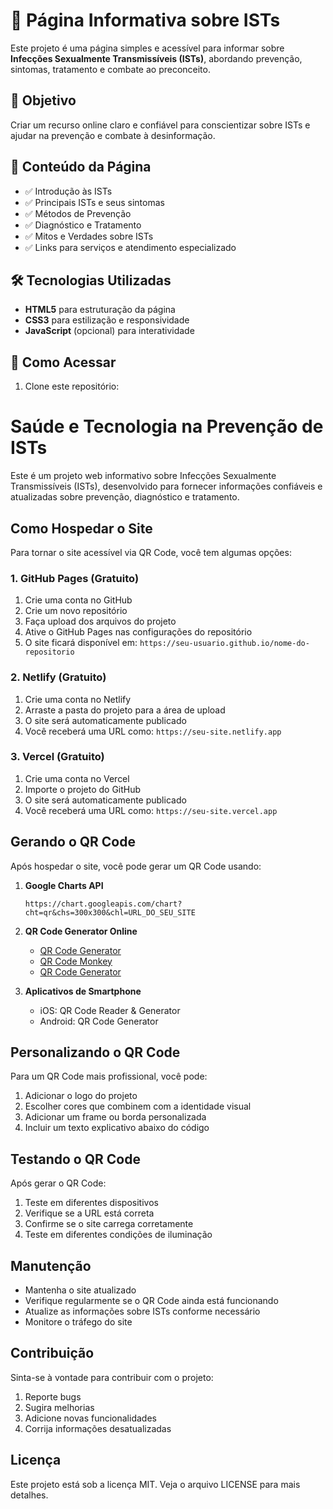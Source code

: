# 📢 Página Informativa sobre ISTs  

Este projeto é uma página simples e acessível para informar sobre **Infecções Sexualmente Transmissíveis (ISTs)**, abordando prevenção, sintomas, tratamento e combate ao preconceito.  

## 🚀 Objetivo  
Criar um recurso online claro e confiável para conscientizar sobre ISTs e ajudar na prevenção e combate à desinformação.  

## 📑 Conteúdo da Página  
- ✅ Introdução às ISTs  
- ✅ Principais ISTs e seus sintomas  
- ✅ Métodos de Prevenção  
- ✅ Diagnóstico e Tratamento  
- ✅ Mitos e Verdades sobre ISTs  
- ✅ Links para serviços e atendimento especializado  

## 🛠️ Tecnologias Utilizadas  
- **HTML5** para estruturação da página  
- **CSS3** para estilização e responsividade  
- **JavaScript** (opcional) para interatividade  

## 📲 Como Acessar  
1. Clone este repositório:  


# Saúde e Tecnologia na Prevenção de ISTs

Este é um projeto web informativo sobre Infecções Sexualmente Transmissíveis (ISTs), desenvolvido para fornecer informações confiáveis e atualizadas sobre prevenção, diagnóstico e tratamento.

## Como Hospedar o Site

Para tornar o site acessível via QR Code, você tem algumas opções:

### 1. GitHub Pages (Gratuito)
1. Crie uma conta no GitHub
2. Crie um novo repositório
3. Faça upload dos arquivos do projeto
4. Ative o GitHub Pages nas configurações do repositório
5. O site ficará disponível em: `https://seu-usuario.github.io/nome-do-repositorio`

### 2. Netlify (Gratuito)
1. Crie uma conta no Netlify
2. Arraste a pasta do projeto para a área de upload
3. O site será automaticamente publicado
4. Você receberá uma URL como: `https://seu-site.netlify.app`

### 3. Vercel (Gratuito)
1. Crie uma conta no Vercel
2. Importe o projeto do GitHub
3. O site será automaticamente publicado
4. Você receberá uma URL como: `https://seu-site.vercel.app`

## Gerando o QR Code

Após hospedar o site, você pode gerar um QR Code usando:

1. **Google Charts API**
   ```
   https://chart.googleapis.com/chart?cht=qr&chs=300x300&chl=URL_DO_SEU_SITE
   ```

2. **QR Code Generator Online**
   - [QR Code Generator](https://www.qr-code-generator.com/)
   - [QR Code Monkey](https://www.qrcode-monkey.com/)
   - [QR Code Generator](https://www.the-qrcode-generator.com/)

3. **Aplicativos de Smartphone**
   - iOS: QR Code Reader & Generator
   - Android: QR Code Generator

## Personalizando o QR Code

Para um QR Code mais profissional, você pode:
1. Adicionar o logo do projeto
2. Escolher cores que combinem com a identidade visual
3. Adicionar um frame ou borda personalizada
4. Incluir um texto explicativo abaixo do código

## Testando o QR Code

Após gerar o QR Code:
1. Teste em diferentes dispositivos
2. Verifique se a URL está correta
3. Confirme se o site carrega corretamente
4. Teste em diferentes condições de iluminação

## Manutenção

- Mantenha o site atualizado
- Verifique regularmente se o QR Code ainda está funcionando
- Atualize as informações sobre ISTs conforme necessário
- Monitore o tráfego do site

## Contribuição

Sinta-se à vontade para contribuir com o projeto:
1. Reporte bugs
2. Sugira melhorias
3. Adicione novas funcionalidades
4. Corrija informações desatualizadas

## Licença

Este projeto está sob a licença MIT. Veja o arquivo LICENSE para mais detalhes.
